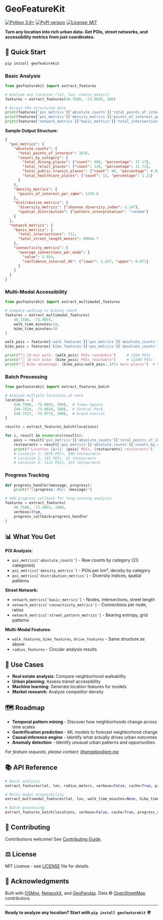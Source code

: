 # GeoFeatureKit

[![Python 3.9+](https://img.shields.io/badge/python-3.9+-blue.svg)](https://www.python.org/downloads/)
[![PyPI version](https://img.shields.io/pypi/v/geofeaturekit.svg)](https://pypi.org/project/geofeaturekit/)
[![License: MIT](https://img.shields.io/badge/License-MIT-yellow.svg)](https://opensource.org/licenses/MIT)

**Turn any location into rich urban data. Get POIs, street networks, and accessibility metrics from just coordinates.**

## 🚀 Quick Start

```bash
pip install geofeaturekit
```

### Basic Analysis

```python
from geofeaturekit import extract_features

# Analyze any location (lat, lon, radius_meters)
features = extract_features(40.7580, -73.9855, 500)

# Access the structured data
print(features['poi_metrics']['absolute_counts']['total_points_of_interest'])  # 1076
print(features['poi_metrics']['density_metrics']['points_of_interest_per_sqkm'])  # 1370.0
print(features['network_metrics']['basic_metrics']['total_intersections'])  # 731
```

**Sample Output Structure:**
```json
{
  "poi_metrics": {
    "absolute_counts": {
      "total_points_of_interest": 1076,
      "counts_by_category": {
        "total_dining_places": {"count": 400, "percentage": 37.17},
        "total_retail_places": {"count": 126, "percentage": 11.71},
        "total_public_transit_places": {"count": 96, "percentage": 8.92},
        "total_healthcare_places": {"count": 13, "percentage": 1.21}
      }
    },
    "density_metrics": {
      "points_of_interest_per_sqkm": 1370.0
    },
    "distribution_metrics": {
      "diversity_metrics": {"shannon_diversity_index": 2.147},
      "spatial_distribution": {"pattern_interpretation": "random"}
    }
  },
  "network_metrics": {
    "basic_metrics": {
      "total_intersections": 731,
      "total_street_length_meters": 80044.7
    },
    "connectivity_metrics": {
      "average_connections_per_node": {
        "value": 5.954,
        "confidence_interval_95": {"lower": 5.837, "upper": 6.071}
      }
    }
  }
}
```

### Multi-Modal Accessibility

```python
from geofeaturekit import extract_multimodal_features

# Compare walking vs biking reach
features = extract_multimodal_features(
    40.7580, -73.9855,
    walk_time_minutes=10,
    bike_time_minutes=10
)

walk_pois = features['walk_features']['poi_metrics']['absolute_counts']['total_points_of_interest']
bike_pois = features['bike_features']['poi_metrics']['absolute_counts']['total_points_of_interest']

print(f"🚶 10-min walk: {walk_pois} POIs reachable")     # 2104 POIs
print(f"🚴 10-min bike: {bike_pois} POIs reachable")     # 12200 POIs  
print(f"🎯 Bike advantage: {bike_pois/walk_pois:.1f}x more places")  # 5.8x
```

### Batch Processing

```python
from geofeaturekit import extract_features_batch

# Analyze multiple locations at once
locations = [
    (40.7580, -73.9855, 500),  # Times Square
    (40.7829, -73.9654, 500),  # Central Park
    (40.7527, -73.9772, 500),  # Grand Central
]

results = extract_features_batch(locations)

for i, result in enumerate(results):
    pois = result['poi_metrics']['absolute_counts']['total_points_of_interest']
    restaurants = result['poi_metrics']['absolute_counts']['counts_by_category']['total_dining_places']['count']
    print(f"Location {i+1}: {pois} POIs, {restaurants} restaurants")
    # Location 1: 1076 POIs, 400 restaurants
    # Location 2: 185 POIs, 12 restaurants  
    # Location 3: 1131 POIs, 323 restaurants
```

### Progress Tracking

```python
def progress_handler(message, progress):
    print(f"[{progress:.0%}] {message}")

# Add progress callback for long-running analysis
features = extract_features(
    40.7580, -73.9855, 1000,
    verbose=True,
    progress_callback=progress_handler
)
```

## 📊 What You Get

**POI Analysis:**
- `poi_metrics['absolute_counts']` - Raw counts by category (23 categories)
- `poi_metrics['density_metrics']` - POIs per km², density by category
- `poi_metrics['distribution_metrics']` - Diversity indices, spatial patterns

**Street Network:**
- `network_metrics['basic_metrics']` - Nodes, intersections, street length
- `network_metrics['connectivity_metrics']` - Connections per node, ratios
- `network_metrics['street_pattern_metrics']` - Bearing entropy, grid patterns

**Multi-Modal Features:**
- `walk_features`, `bike_features`, `drive_features` - Same structure as above
- `radius_features` - Circular analysis results

## 🎯 Use Cases

- **Real estate analysis**: Compare neighborhood walkability
- **Urban planning**: Assess transit accessibility  
- **Machine learning**: Generate location features for models
- **Market research**: Analyze competitor density

## 🗺️ Roadmap

- **Temporal pattern mining** - Discover how neighborhoods change across time scales  
- **Gentrification prediction** - ML models to forecast neighborhood change  
- **Causal inference engine** - Identify what actually drives urban outcomes  
- **Anomaly detection** - Identify unusual urban patterns and opportunities

*For feature requests, please contact: lihangalex@pm.me*

## 📚 API Reference

```python
# Basic analysis
extract_features(lat, lon, radius_meters, verbose=False, cache=True, progress_callback=None)

# Multi-modal accessibility  
extract_multimodal_features(lat, lon, walk_time_minutes=None, bike_time_minutes=None, drive_time_minutes=None, verbose=False, cache=True, progress_callback=None)

# Batch processing
extract_features_batch(locations, verbose=False, cache=True, progress_callback=None)
```

## 🤝 Contributing

Contributions welcome! See [Contributing Guide](CONTRIBUTING.md).

## ⚖️ License

MIT License - see [LICENSE](LICENSE) file for details.

## 🙏 Acknowledgments

Built with [OSMnx](https://github.com/gboeing/osmnx), [NetworkX](https://github.com/networkx/networkx), and [GeoPandas](https://github.com/geopandas/geopandas). Data © [OpenStreetMap](https://www.openstreetmap.org/) contributors.

---

**Ready to analyze any location? Start with `pip install geofeaturekit`** 🌍 